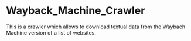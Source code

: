 # Wayback_Machine_Crawler
This is a crawler which allows to download textual data from the Waybach Machine version of a list of websites.
